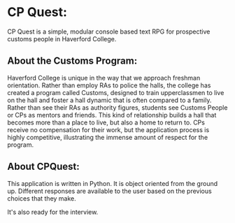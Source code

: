 # CP Quest: 

CP Quest is a simple, modular console based text RPG for prospective customs people in Haverford College. 

## About the Customs Program: 
Haverford College is unique in the way that we approach freshman orientation. Rather than employ RAs to police the halls, the college has created a program called Customs, designed to train upperclassmen to live on the hall and foster a hall dynamic that is often compared to a family. Rather than see their RAs as authority figures, students see Customs People or CPs as mentors and friends. This kind of relationship builds a hall that becomes more than a place to live, but also a home to return to. CPs receive no compensation for their work, but the application process is highly competitive, illustrating the immense amount of respect for the program. 

## About CPQuest: 
This application is written in Python. It is object oriented from the ground up. Different responses are available to the user based on the previous choices that they make. 

It's also ready for the interview. 

